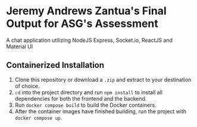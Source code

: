 # Jeremy Andrews Zantua's Final Output for ASG's Assessment
A chat application utilizing NodeJS Express, Socket.io, ReactJS and Material UI

## Containerized Installation
1. Clone this repository or download a `.zip` and extract to your destination of choice.
2. `cd` into the project directory and run `npm install` to install all dependencies for both the frontend and the backend.
3. Run `docker compose build` to build the Docker containers.
4. After the container images have finished building, run the project with `docker compose up`.